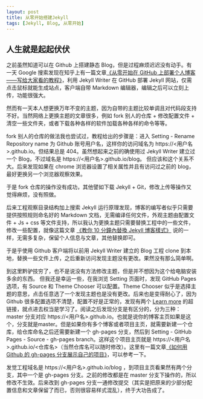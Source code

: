 ```yaml
---
layout: post
title: 从零开始搭建Jekyll
tags: [Jekyll, Blog, 从零开始]
---
```


## 人生就是起起伏伏
  之前虽然知道可以在 Github 上搭建静态 Blog，但是过程麻烦迟迟没有动手。有一天 Google 搜索发现在知乎上有一篇文章[《从零开始在 GitHub 上部署个人博客——写给大家看的教程》](https://zhuanlan.zhihu.com/p/21333968)，利用 Jekyll Writer 在 GitHub 部署 Jekyll 网站，仅需点击鼠标就能生成站点，客户端自带 Markdown 编辑器，编辑之后可以立刻上传，功能很强大。
  
  然而有一天本人想更换万年不变的主题，因为自带的主题比较单调且对代码段支持不好。当然网络上更换主题的文章很多，例如 fork 别人的仓库 + 修改配置文件 + 清空一些文件夹，或者下载各种各样的软件加载各种各样的命令等等。
<!--more-->
  fork 别人的仓库的做法我也尝试过，教程给出的步骤是：进入 Setting - Rename Repository name 为 Github 账号用户名，这样你的访问域名为 https://<用户名>.github.io。但结果总是 404。虽然想起来之前的确使用过 Jekyll Writer 建立过一个 Blog，不过域名是 https://<用户名>.github.io/blog。 但应该和这个关系不大。后来发现如果在 chrome 浏览器设置了相关属性并且有访问过之前的 blog，最好更换另一个浏览器观察效果。
  
  于是 fork 仓库的操作没有成功，其他譬如下载 Jekyll + Git，修改上传等操作又觉得麻烦，没有照做。
  
  后来工程观察目录结构加上搜索 Jekyll 运行原理发现，博客的编写者似乎只需要提供按照规则命名好的 Markdown 文档，无需编译任何文件，外观主题由配置文件 + Js + css 等文件支持，所以我认为更换主题只需要替换工程中的一些文件，修改一些配置，就像这篇文章 [《教你 10 分鐘內替換 Jekyll 博客樣式》](https://fraserxu.me/2013/06/02/change-jekyll-blog-layout-in-ten-minutes/) 说的一样，无需多复杂，保留个人信息与文章，其他替换即可。
  
  于是乎使用 Github 客户端将以前用 Jekyll Writer 建立的 Blog 工程 clone 到本地，替换一些文件上传，之后重新访问发现主题没有更改。果然没有那么简单啊。
  
  到这里黔驴技穷了，也不是说没有方法修改主题，但是并不想因为这个给电脑安装多余的东西。 但我还是幸运一些，在我浏览 Setting 页面时，发现 GitHub Pages 选项，有 Source 和 Theme Chooser 可以配置。Theme Chooser 似乎是选择主题的意思，点击任意选了一个发现主题也是没有更改。后来也是变得耐心了，因为 Github 很多配置选项不清楚，配置不好是正常的，发现有两个 [Learn more](https://help.github.com/articles/configuring-a-publishing-source-for-github-pages/) 的超链接，就点进去权当是学习了。阅读之后发现分支是有区分的，分为三种：master 分支对应 https://<用户名>.github.io。也就是说你的博客主页如果是这个，分支就是master。但是如果你有多个博客或者项目主页，就需要新建一个仓库，给仓库命名之后还需要新建一个 gh-pages 分支，然后到 Setting -  GitHub Pages - Source - gh-pages branch。这样这个项目主页就是  https://<用户名>.github.io/<仓库名>（当然仓库名可以随时修改）。这里有一篇文章[《如何用 Github 的 gh-pages 分支展示自己的项目》](https://www.cnblogs.com/MuYunyun/p/6082359.html)，可以参考一下。
  
  发觉工程域名是 https://<用户名>.github.io/blog ，到项目主页看果然有两个分支，其中一个是 gh-pages 分支。之前的修改都是在 master 分支下操作的，所以修改不生效。后来改到 gh-pages 分支一通修改提交（其实是把原来的少部分配置信息和文章保留了而已，否则很容易样式混乱），终于大功告成了。
